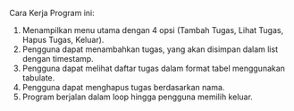 Cara Kerja Program ini:
1. Menampilkan menu utama dengan 4 opsi (Tambah Tugas, Lihat Tugas, Hapus Tugas, Keluar).
2. Pengguna dapat menambahkan tugas, yang akan disimpan dalam list dengan timestamp.
3. Pengguna dapat melihat daftar tugas dalam format tabel menggunakan tabulate.
4. Pengguna dapat menghapus tugas berdasarkan nama.
5. Program berjalan dalam loop hingga pengguna memilih keluar.
